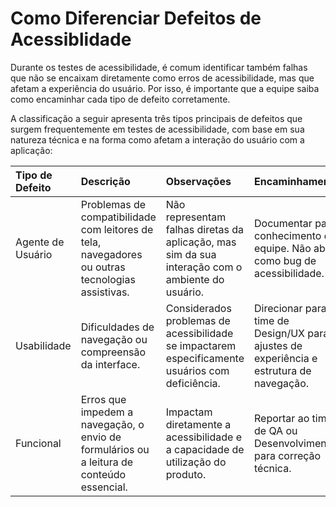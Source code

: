 # Como Diferenciar Defeitos de Acessiblidade

Durante os testes de acessibilidade, é comum identificar também falhas que não se encaixam diretamente como erros de acessibilidade, mas que afetam a experiência do usuário. Por isso, é importante que a equipe saiba como encaminhar cada tipo de defeito corretamente.

A classificação a seguir apresenta três tipos principais de defeitos que surgem frequentemente em testes de acessibilidade, com base em sua natureza técnica e na forma como afetam a interação do usuário com a aplicação:

| Tipo de Defeito   | Descrição                                                                                     | Observações                                                                                                        | Encaminhamento                                                                                   |
|:------------------|:----------------------------------------------------------------------------------------------|:-------------------------------------------------------------------------------------------------------------------|:--------------------------------------------------------------------------------------------------|
| Agente de Usuário | Problemas de compatibilidade com leitores de tela, navegadores ou outras tecnologias assistivas. | Não representam falhas diretas da aplicação, mas sim da sua interação com o ambiente do usuário.                 | Documentar para conhecimento da equipe. Não abrir como bug de acessibilidade.                    |
| Usabilidade       | Dificuldades de navegação ou compreensão da interface.                                       | Considerados problemas de acessibilidade se impactarem especificamente usuários com deficiência.                 | Direcionar para o time de Design/UX para ajustes de experiência e estrutura de navegação.        |
| Funcional         | Erros que impedem a navegação, o envio de formulários ou a leitura de conteúdo essencial.     | Impactam diretamente a acessibilidade e a capacidade de utilização do produto.                                   | Reportar ao time de QA ou Desenvolvimento para correção técnica.                                 |
